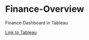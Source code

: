 # Finance-Overview
Finance Dashboard in Tableau

[Link to Tableau](https://public.tableau.com/app/profile/sajal.jain4190/viz/FinanceOverview_16555682527360/Dashboard2)
